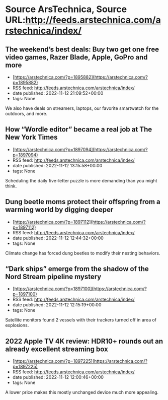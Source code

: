 # Source ArsTechnica, Source URL:http://feeds.arstechnica.com/arstechnica/index/

## The weekend’s best deals: Buy two get one free video games, Razer Blade, Apple, GoPro and more
 - [https://arstechnica.com/?p=1895882](https://arstechnica.com/?p=1895882)
 - RSS feed: http://feeds.arstechnica.com/arstechnica/index/
 - date published: 2022-11-12 21:09:52+00:00
 - tags: None

We also have deals on streamers, laptops, our favorite smartwatch for the outdoors, and more.

## How “Wordle editor” became a real job at The New York Times
 - [https://arstechnica.com/?p=1897094](https://arstechnica.com/?p=1897094)
 - RSS feed: http://feeds.arstechnica.com/arstechnica/index/
 - date published: 2022-11-12 13:15:58+00:00
 - tags: None

Scheduling the daily five-letter puzzle is more demanding than you might think.

## Dung beetle moms protect their offspring from a warming world by digging deeper
 - [https://arstechnica.com/?p=1897112](https://arstechnica.com/?p=1897112)
 - RSS feed: http://feeds.arstechnica.com/arstechnica/index/
 - date published: 2022-11-12 12:44:32+00:00
 - tags: None

Climate change has forced dung beetles to modify their nesting behaviors.

## “Dark ships” emerge from the shadow of the Nord Stream pipeline mystery
 - [https://arstechnica.com/?p=1897100](https://arstechnica.com/?p=1897100)
 - RSS feed: http://feeds.arstechnica.com/arstechnica/index/
 - date published: 2022-11-12 12:15:19+00:00
 - tags: None

Satellite monitors found 2 vessels with their trackers turned off in area of explosions.

## 2022 Apple TV 4K review: HDR10+ rounds out an already excellent streaming box
 - [https://arstechnica.com/?p=1897225](https://arstechnica.com/?p=1897225)
 - RSS feed: http://feeds.arstechnica.com/arstechnica/index/
 - date published: 2022-11-12 12:00:46+00:00
 - tags: None

A lower price makes this mostly unchanged device much more appealing.
